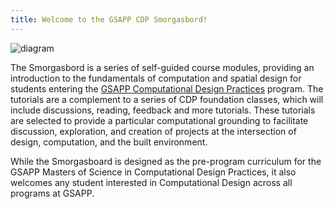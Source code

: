 ```yaml
---
title: Welcome to the GSAPP CDP Smorgasbord!
---
```

![diagram](/welcome_diagram.png#img-right)

The Smorgasbord is a series of self-guided course modules, providing an introduction to the fundamentals of computation and spatial design for students entering the [GSAPP Computational Design Practices](https://www.arch.columbia.edu/programs/15-m-s-computational-design-practices) program. The tutorials are a complement to a series of CDP foundation classes, which will include discussions, reading, feedback and more tutorials. These tutorials are selected to provide a particular computational grounding to facilitate discussion, exploration, and creation of projects at the intersection of design, computation, and the built environment. 

While the Smorgasboard is designed as the pre-program curriculum for the GSAPP Masters of Science in Computational Design Practices, it also welcomes any student interested in Computational Design across all programs at GSAPP.


